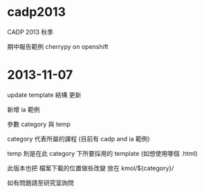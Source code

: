 cadp2013
========
CADP 2013 秋季

期中報告範例 cherrypy on openshift

2013-11-07 
==========

update template 結構 更新

新增 ia 範例

參數 category 與 temp

category 代表所屬的課程 (目前有 cadp and ia 範例)

temp 則是在此 category 下所要採用的 template (如想使用哪個 .html)

此版本也把 檔案下載的位置做些改變 放在 kmol/${category}/

如有問題請至研究室詢問